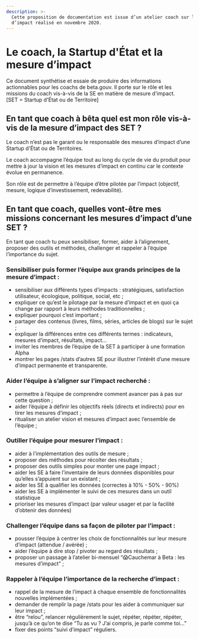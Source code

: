 ```yaml
---
description: >-
  Cette proposition de documentation est issue d’un atelier coach sur la mesure
  d’impact réalisé en novembre 2020.
---
```


# Le coach, la Startup d'État et la mesure d’impact

Ce document synthétise et essaie de produire des informations actionnables pour les coachs de beta.gouv. Il porte sur le rôle et les missions du coach vis-à-vis de la SE en matière de mesure d'impact.\
\[SET = Startup d'État ou de Territoire]

## **En tant que coach à bêta quel est mon rôle vis-à-vis de la mesure d’impact des SET ?**

Le coach n’est pas le garant ou le responsable des mesures d’impact d’une Startup d'État ou de Territoires.

Le coach accompagne l’équipe tout au long du cycle de vie du produit pour mettre à jour la vision et les mesures d’impact en continu car le contexte évolue en permanence.

Son rôle est de permettre à l’équipe d’être pilotée par l’impact (objectif, mesure, logique d’investissement, redevabilité).&#x20;

## **En tant que coach, quelles vont-être mes missions concernant les mesures d’impact d’une SET ?**

En tant que coach tu peux sensibiliser, former, aider à l’alignement, proposer des outils et méthodes, challenger et rappeler à l’équipe l’importance du sujet.

### **Sensibiliser puis former l’équipe aux grands principes de la mesure d’impact :**

* sensibiliser aux différents types d’impacts : stratégiques, satisfaction utilisateur, écologique, politique, social, etc ;
* expliquer ce qu’est le pilotage par la mesure d’impact et en quoi ça change par rapport à leurs méthodes traditionnelles ;
* expliquer pourquoi c’est important ;
* partager des contenus (livres, films, séries, articles de blogs) sur le sujet ;
* expliquer la différences entre ces différents termes : indicateurs, mesures d’impact, résultats, impact…
* inviter les membres de l’équipe de la SET à participer à une formation Alpha
* montrer les pages /stats d’autres SE pour illustrer l’intérêt d’une mesure d’impact permanente et transparente.

### **Aider l’équipe à s’aligner sur l’impact recherché :**&#x20;

* permettre à l’équipe de comprendre comment avancer pas à pas sur cette question ;
* aider l’équipe à définir les objectifs réels (directs et indirects) pour en tirer les mesures d’impact ;
* ritualiser un atelier vision et mesures d’impact avec l’ensemble de l’équipe ;

### **Outiller l’équipe pour mesurer l’impact :**

* aider à l’implémentation des outils de mesure ;
* proposer des méthodes pour récolter des résultats ;
* proposer des outils simples pour monter une page impact ;
* aider les SE à faire l’inventaire de leurs données disponibles pour qu’elles s’appuient sur un existant ;
* aider les SE à qualifier les données (correctes à 10% - 50% - 90%)
* aider les SE à implémenter le suivi de ces mesures dans un outil statistique
* prioriser les mesures d’impact (par valeur usager et par la facilité d’obtenir des données)

### **Challenger l’équipe dans sa façon de piloter par l’impact :**

* pousser l’équipe à centrer les choix de fonctionnalités sur leur mesure d’impact (attendue / avérée) ;
* aider l’équipe à dire stop / pivoter au regard des résultats ;
* proposer un passage à l’atelier bi-mensuel “😱Cauchemar à Beta : les mesures d’impact” ;

### **Rappeler à l’équipe l’importance de la recherche d’impact :**

* rappel de la mesure de l’impact à chaque ensemble de fonctionnalités nouvelles implémentées ;
* demander de remplir la page /stats pour les aider à communiquer sur leur impact ;
* être “relou”, relancer régulièrement le sujet, répéter, répéter, répéter, jusqu’à ce qu’on te dise “Tu as vu ? J’ai compris, je parle comme toi...”
* fixer des points “suivi d’impact” réguliers.
